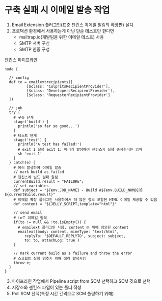 # 구축 실패 시 이메일 발송 작업

1. Email Extension 플러그인(표준 젠킨스 이메일 알림의 확장판) 설치
2. 프로덕션 환경에서 사용하는게 아닌 단순 테스트만 한다면
   - mailtrap.io(개발팀을 위한 이메일 테스트) 사용
   - SMTP 서버 구성
   - SMTP 인증 구성

젠킨스 파이프라인

```jenkins
node {

  // config
  def to = emailextrecipients([
          [$class: 'CulpritsRecipientProvider'],
          [$class: 'DevelopersRecipientProvider'],
          [$class: 'RequesterRecipientProvider']
  ])

  // job
  try {
    # 구축 단계
    stage('build') {
      println('so far so good...')
    }
    # 테스트 단계
    stage('test') {
      println('A test has failed!')
      # exit 1 실행 exit 1: 에러가 발생하여 젠킨스가 실행 중지한다는 의미
      sh 'exit 1'
    }
  } catch(e) {
    # 에러 발생하여 이메일 발송
    // mark build as failed
    # 젠킨스에 빌드 실패 알림
    currentBuild.result = "FAILURE";
    // set variables
    def subject = "${env.JOB_NAME} - Build #${env.BUILD_NUMBER} ${currentBuild.result}"
    # 이메일 확장 플러그인 사용하여서 더 많은 정보 포함된 HTML 이메일 제공할 수 있음
    def content = '${JELLY_SCRIPT,template="html"}'

    // send email
    # to로 이메일 입력
    if(to != null && !to.isEmpty()) {
      # emailext 플러그인 사용, content 는 위에 정의한 content
      emailext(body: content, mimeType: 'text/html',
         replyTo: '$DEFAULT_REPLYTO', subject: subject,
         to: to, attachLog: true )
    }

    // mark current build as a failure and throw the error
    # 스크립트 실행 멈추기 위해 에러 발생시킴
    throw e;
  }
}
```

3. 파이프라인 작업에서 Pipeline script from SCM 선택하고 SCM 깃으로 선택
4. 저장소와 젠킨스 파일이 있는 폴더 작성
5. Poll SCM 선택(특정 시간 간격으로 SCM 폴링하기 위해)
